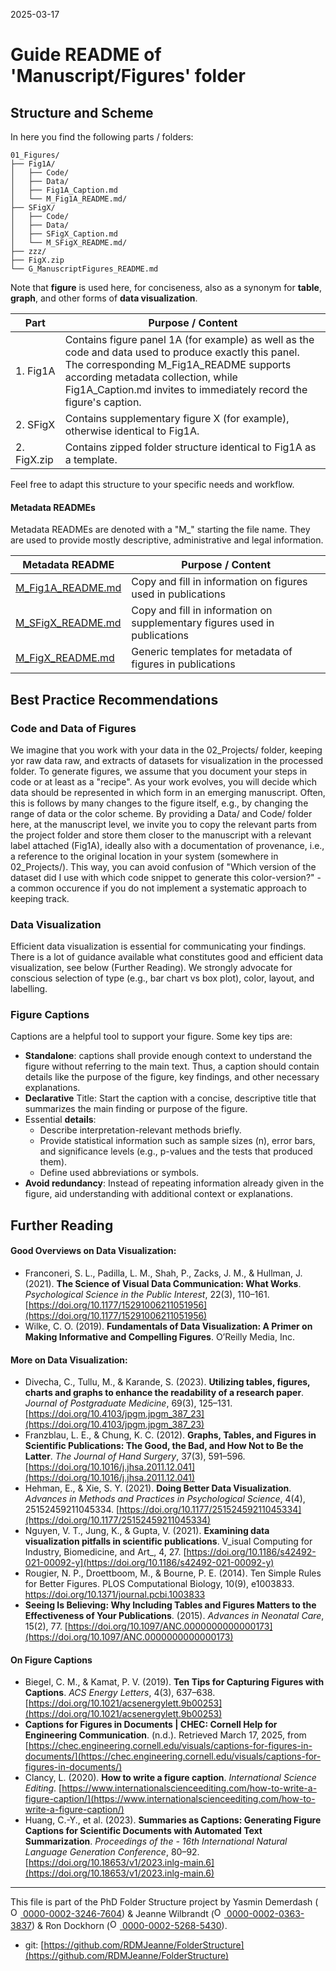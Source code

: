 2025-03-17


# Guide README of 'Manuscript/Figures' folder

## Structure and Scheme

In here you find the following parts / folders:

```
01_Figures/
├── Fig1A/
│   ├── Code/
│   ├── Data/
│   ├── Fig1A_Caption.md
│   └── M_Fig1A_README.md/
├── SFigX/
│   ├── Code/
│   ├── Data/
│   ├── SFigX_Caption.md
│   └── M_SFigX_README.md/
├── zzz/
├── FigX.zip
└── G_ManuscriptFigures_README.md

```

Note that **figure** is used here, for conciseness, also as a synonym for **table**, **graph**, and other forms of **data visualization**.


| Part         		| Purpose / Content   |
|--------------		|-----------|
| 1. Fig1A 		| Contains figure panel 1A (for example) as well as the code and data used to produce exactly this panel. The corresponding M_Fig1A_README supports according metadata collection, while Fig1A_Caption.md invites to immediately record the figure's caption. |
| 2. SFigX  		| Contains supplementary figure X (for example), otherwise identical to Fig1A. |
| 2. FigX.zip  		| Contains zipped folder structure identical to Fig1A as a template.|

Feel free to adapt this structure to your specific needs and workflow.

#### Metadata READMEs

Metadata READMEs are denoted with a "M_" starting the file name. They are used to provide mostly descriptive, administrative and legal information.

| Metadata README                                                                          | Purpose / Content                                                                             |
| ---------------------------------------------------------------------------------------- | --------------------------------------------------------------------------------------------- |
| [M_Fig1A_README.md](/PhD/04_Publications/ManuscriptX/01_Figures/Fig1A/M_Fig1A_README.md) | Copy and fill in information on figures used in publications          |
| [M_SFigX_README.md](/PhD/04_Publications/ManuscriptX/01_Figures/SFigX/M_SFigX_README.md) | Copy and fill in information on supplementary figures used in publications|
| [M_FigX_README.md](/PhD/04_Publications/ManuscriptX/01_Figures/FigX/M_FigX_README.md)    | Generic templates for metadata of figures in publications                 |


## Best Practice Recommendations

### Code and Data of Figures
We imagine that you work with your data in the 02_Projects/ folder, keeping yor raw data raw, and extracts of datasets for visualization in the processed folder. To generate figures, we assume that you document your steps in code or at least as a "recipe". As your work evolves, you will decide which data should be represented in which form in an emerging manuscript. Often, this is follows by many changes to the figure itself, e.g., by changing the range of data or the color scheme. 
By providing a Data/ and Code/ folder here, at the manuscript level, we invite you to copy the relevant parts from the project folder and store them closer to the manuscript with a relevant label attached (Fig1A), ideally also with a documentation of provenance, i.e., a reference to the original location in your system (somewhere in 02_Projects/). This way, you can avoid confusion of "Which version of the dataset did I use with which code snippet to generate this color-version?" - a common occurence if you do not implement a systematic approach to keeping track.

### Data Visualization
Efficient data visualization is essential for communicating your findings. There is a lot of guidance available what constitutes good and efficient data visualization, see below (Further Reading). 
We strongly advocate for conscious selection of type (e.g., bar chart vs box plot), color, layout, and labelling.

### Figure Captions
Captions are a helpful tool to support your figure. Some key tips are:
- **Standalone**: captions shall provide enough context to understand the figure without referring to the main text. Thus, a caption should contain details like the purpose of the figure, key findings, and other necessary explanations.
- **Declarative** Title: Start the caption with a concise, descriptive title that summarizes the main finding or purpose of the figure.
- Essential **details**: 
	- Describe interpretation-relevant methods briefly.
	- Provide statistical information such as sample sizes (n), error bars, and significance levels (e.g., p-values and the tests that produced them).
	- Define used abbreviations or symbols.
- **Avoid redundancy**: Instead of repeating information already given in the figure, aid understanding with additional context or explanations. 

## Further Reading
#### Good Overviews on Data Visualization:
- Franconeri, S. L., Padilla, L. M., Shah, P., Zacks, J. M., & Hullman, J. (2021). **The Science of Visual Data Communication: What Works**. _Psychological Science in the Public Interest_, 22(3), 110–161. [https://doi.org/10.1177/15291006211051956](https://doi.org/10.1177/15291006211051956)
- Wilke, C. O. (2019). **Fundamentals of Data Visualization: A Primer on Making Informative and Compelling Figures**. O’Reilly Media, Inc.
  
#### More on Data Visualization:
- Divecha, C., Tullu, M., & Karande, S. (2023). **Utilizing tables, figures, charts and graphs to enhance the readability of a research paper**. _Journal of Postgraduate Medicine_, 69(3), 125–131. [https://doi.org/10.4103/jpgm.jpgm_387_23](https://doi.org/10.4103/jpgm.jpgm_387_23)
- Franzblau, L. E., & Chung, K. C. (2012). **Graphs, Tables, and Figures in Scientific Publications: The Good, the Bad, and How Not to Be the Latter**. _The Journal of Hand Surgery_, 37(3), 591–596. [https://doi.org/10.1016/j.jhsa.2011.12.041](https://doi.org/10.1016/j.jhsa.2011.12.041)
- Hehman, E., & Xie, S. Y. (2021). **Doing Better Data Visualization**. _Advances in Methods and Practices in Psychological Science_, 4(4), 25152459211045334. [https://doi.org/10.1177/25152459211045334](https://doi.org/10.1177/25152459211045334)
- Nguyen, V. T., Jung, K., & Gupta, V. (2021). **Examining data visualization pitfalls in scientific publications**. V_isual Computing for Industry, Biomedicine, and Art_, 4, 27. [https://doi.org/10.1186/s42492-021-00092-y](https://doi.org/10.1186/s42492-021-00092-y)
- Rougier, N. P., Droettboom, M., & Bourne, P. E. (2014). Ten Simple Rules for Better Figures. PLOS Computational Biology, 10(9), e1003833. https://doi.org/10.1371/journal.pcbi.1003833
- **Seeing Is Believing: Why Including Tables and Figures Matters to the Effectiveness of Your Publications**. (2015). _Advances in Neonatal Care_, 15(2), 77. [https://doi.org/10.1097/ANC.0000000000000173](https://doi.org/10.1097/ANC.0000000000000173)

#### On Figure Captions
- Biegel, C. M., & Kamat, P. V. (2019). **Ten Tips for Capturing Figures with Captions**. _ACS Energy Letters_, 4(3), 637–638. [https://doi.org/10.1021/acsenergylett.9b00253](https://doi.org/10.1021/acsenergylett.9b00253)
- **Captions for Figures in Documents | CHEC: Cornell Help for Engineering Communication**. (n.d.). Retrieved March 17, 2025, from [https://chec.engineering.cornell.edu/visuals/captions-for-figures-in-documents/](https://chec.engineering.cornell.edu/visuals/captions-for-figures-in-documents/)
- Clancy, L. (2020). **How to write a figure caption**. _International Science Editing_. [https://www.internationalscienceediting.com/how-to-write-a-figure-caption/](https://www.internationalscienceediting.com/how-to-write-a-figure-caption/)
- Huang, C.-Y., et al. (2023). **Summaries as Captions: Generating Figure Captions for Scientific Documents with Automated Text Summarization**. _Proceedings of the - 16th International Natural Language Generation Conference_, 80–92. [https://doi.org/10.18653/v1/2023.inlg-main.6](https://doi.org/10.18653/v1/2023.inlg-main.6)




_____

This file is part of the PhD Folder Structure project by Yasmin Demerdash (<a href="https://orcid.org/0000-0002-3246-7604"><img alt="ORCID logo" src="https://info.orcid.org/wp-content/uploads/2019/11/orcid_16x16.png" width="16" height="16" /> 0000-0002-3246-7604</a>) & Jeanne  Wilbrandt (<a href="https://orcid.org/0000-0002-0363-3837"><img alt="ORCID logo" src="https://info.orcid.org/wp-content/uploads/2019/11/orcid_16x16.png" width="16" height="16" /> 0000-0002-0363-3837</a>) & Ron Dockhorn (<a href="https://orcid.org/0000-0002-5268-5430"><img alt="ORCID logo" src="https://info.orcid.org/wp-content/uploads/2019/11/orcid_16x16.png" width="16" height="16" /> 0000-0002-5268-5430</a>).

* git: [https://github.com/RDMJeanne/FolderStructure](https://github.com/RDMJeanne/FolderStructure)

